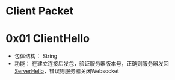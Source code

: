 # Client Packet

# 0x01 ClientHello
- 包体结构： String
- 功能： 在建立连接后发包，验证服务器版本号，正确则服务器发回[ServerHello](https://github.com/flourchat/FlourChat-Server-Document/blob/master/ServerPacket/README.md#0x01-serverhello)，错误则服务器关闭Websocket
